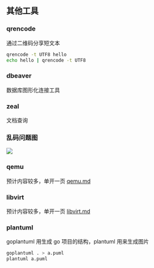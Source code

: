 ## 其他工具

### qrencode

通过二维码分享短文本
```bash
qrencode -t UTF8 hello
echo hello | qrencode -t UTF8
```

### dbeaver

数据库图形化连接工具

### zeal

文档查询

### 乱码问题图
![](img/character_encode_decode_problem.jpg)

### qemu

预计内容较多，单开一页 [qemu.md](./vm/qemu.md)

### libvirt

预计内容较多，单开一页 [libvirt.md](./vm/libvirt.md)

### plantuml

goplantuml 用生成 go 项目的结构，plantuml 用来生成图片
```bash
goplantuml . > a.puml
plantuml a.puml
```
